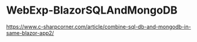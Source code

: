 # WebExp-BlazorSQLAndMongoDB

https://www.c-sharpcorner.com/article/combine-sql-db-and-mongodb-in-same-blazor-app2/
